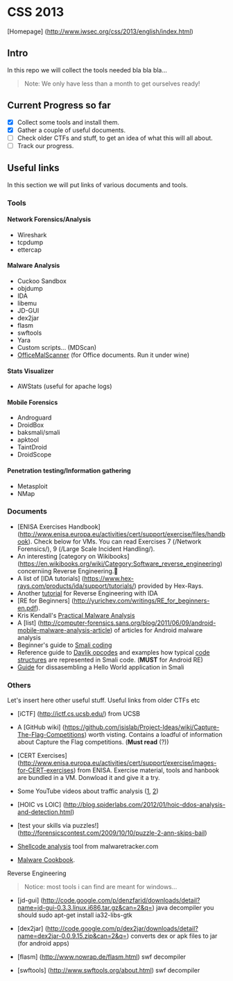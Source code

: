 # CSS 2013 #

[Homepage] (http://www.iwsec.org/css/2013/english/index.html)

## Intro ##

In this repo we will collect the tools needed bla bla bla...
>Note: We only have less than a month to get ourselves ready!

## Current Progress so far ##

 - [x] Collect some tools and install them.
 - [x] Gather a couple of useful documents.
 - [ ] Check older CTFs and stuff, to get an idea of what this will all about.
 - [ ] Track our progress.

## Useful links ##

In this section we will put links of various documents and tools. 

### Tools ###
  
#### Network Forensics/Analysis ####

  * Wireshark
  * tcpdump
  * ettercap

#### Malware Analysis ####

  * Cuckoo Sandbox
  * objdump
  * IDA
  * libemu
  * JD-GUI
  * dex2jar
  * flasm
  * swftools
  * Yara
  * Custom scripts... (MDScan)
  * [OfficeMalScanner](http://www.aldeid.com/wiki/OfficeMalScanner) (for Office documents. Run it under wine)

#### Stats Visualizer ####

  * AWStats (useful for apache logs)

#### Mobile Forensics ####

  * Androguard
  * DroidBox
  * baksmali/smali
  * apktool
  * TaintDroid
  * DroidScope

#### Penetration testing/Information gathering ####

  * Metasploit
  * NMap

### Documents ###

  * [ENISA Exercises Handbook] (http://www.enisa.europa.eu/activities/cert/support/exercise/files/handbook). Check below for VMs.
    You can read Exercises 7 (/Network Forensics/), 9 (/Large Scale Incident Handling/).
  * An interesting [category on Wikibooks] (https://en.wikibooks.org/wiki/Category:Software_reverse_engineering) concerniing Reverse
    Engineering.
  * A list of [IDA tutorials] (https://www.hex-rays.com/products/ida/support/tutorials/) provided by Hex-Rays.
  * Another [tutorial](securityxploded.com/reversing-basics-ida-pro.php) for Reverse Engineering with IDA
  * [RE for Beginners] (http://yurichev.com/writings/RE_for_beginners-en.pdf). 
  * Kris Kendall's [Practical Malware Analysis](http://www.blackhat.com/presentations/bh-dc-07/Kendall_McMillan/Paper/bh-dc-07-Kendall_McMillan-WP.pdf)
  * A [list] (http://computer-forensics.sans.org/blog/2011/06/09/android-mobile-malware-analysis-article) of articles for Android malware analysis
  * Beginner's guide to [Smali coding](http://forum.xda-developers.com/showthread.php?t=2193735)
  * Reference guide to [Davlik opcodes](http://pallergabor.uw.hu/androidblog/dalvik_opcodes.html) and examples how typical [code structures](http://androidcracking.blogspot.gr/2011/01/example-structuressmali.html) are represented in Smali code. (**MUST** for Android RE)
  * [Guide](http://blog.apkudo.com/2012/10/16/reverse-engineering-android-disassembling-hello-world/) for dissasembling a Hello World application in Smali

### Others ###

Let's insert here other useful stuff. Useful links from older CTFs etc

 * [iCTF] (http://ictf.cs.ucsb.edu/) from UCSB
 * A [GitHub wiki] (https://github.com/isislab/Project-Ideas/wiki/Capture-The-Flag-Competitions) worth visting.
   Contains a loadful of information about Capture the Flag competitions. (**Must read** (?))
 * [CERT Exercises] (http://www.enisa.europa.eu/activities/cert/support/exercise/images-for-CERT-exercises) from ENISA.
   Exercise material, tools and hanbook are bundled in a VM. Donwload it and give it a try.
 * Some YouTube videos about traffic analysis ([1](https://www.youtube.com/watch?v=U0QABcTD-xc), [2](https://www.youtube.com/watch?v=UXAHvwouk6Q))

 * [HOIC vs LOIC] (http://blog.spiderlabs.com/2012/01/hoic-ddos-analysis-and-detection.html)
 * [test your skills via puzzles!] (http://forensicscontest.com/2009/10/10/puzzle-2-ann-skips-bail)
 * [Shellcode analysis](http://www.malwaretracker.com/shellcode.php) tool from malwaretracker.com
 * [Malware Cookbook](https://code.google.com/p/malwarecookbook).

Reverse Engineering 

>Notice: most tools i can find are meant for windows...

 * [jd-gui] (http://code.google.com/p/denzfarid/downloads/detail?name=jd-gui-0.3.3.linux.i686.tar.gz&can=2&q=) 
	java decompiler you should sudo apt-get install ia32-libs-gtk

 * [dex2jar] (http://code.google.com/p/dex2jar/downloads/detail?name=dex2jar-0.0.9.15.zip&can=2&q=) 
	converts dex or apk files to jar (for android apps)

 * [flasm] (http://www.nowrap.de/flasm.html) swf decompiler 

 * [swftools] (http://www.swftools.org/about.html) swf decompiler
